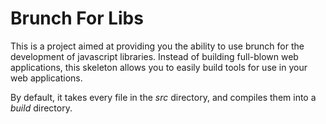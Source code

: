 Brunch For Libs
===============

This is a project aimed at providing you the ability to use brunch for the
development of javascript libraries. Instead of building full-blown web
applications, this skeleton allows you to easily build tools for use in
your web applications.

By default, it takes every file in the *src* directory, and compiles them
into a *build* directory.


